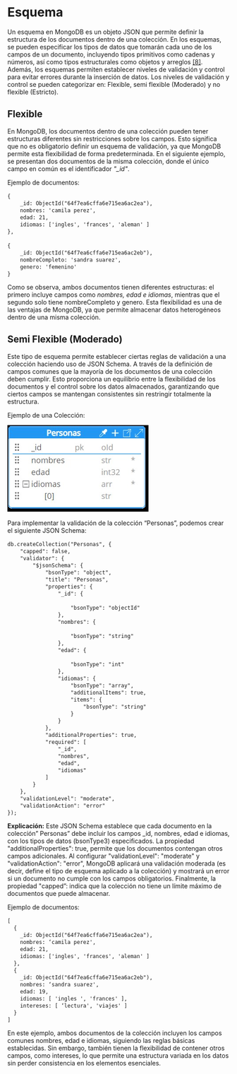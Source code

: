 # Esquema

Un esquema en MongoDB es un objeto JSON que permite definir la estructura de los documentos dentro de una colección. En los esquemas, se pueden especificar los tipos de datos que tomarán cada uno de los campos de un documento, incluyendo tipos primitivos como cadenas y números, así como tipos estructurales como objetos y arreglos ​[[8]](../05-Referencias/05-Referencias.md#8)​. Además, los esquemas permiten establecer niveles de validación y control para evitar errores durante la inserción de datos. Los niveles de validación y control se pueden categorizar en: Flexible, semi flexible (Moderado) y no flexible (Estricto).

## Flexible

En MongoDB, los documentos dentro de una colección pueden tener estructuras diferentes sin restricciones sobre los campos. Esto significa que no es obligatorio definir un esquema de validación, ya que MongoDB permite esta flexibilidad de forma predeterminada. En el siguiente ejemplo, se presentan dos documentos de la misma colección, donde el único campo en común es el identificador _"\_id"_.

Ejemplo de documentos:

```
{
    _id: ObjectId("64f7ea6cffa6e715ea6ac2ea"),
    nombres: 'camila perez',
    edad: 21,
    idiomas: ['ingles', 'frances', 'aleman' ]
},

{
    _id: ObjectId("64f7ea6cffa6e715ea6ac2eb"),
    nombreCompleto: 'sandra suarez',
    genero: 'femenino'
}
```

Como se observa, ambos documentos tienen diferentes estructuras: el primero incluye campos como _nombres, edad e idiomas_, mientras que el segundo solo tiene nombreCompleto y genero. Esta flexibilidad es una de las ventajas de MongoDB, ya que permite almacenar datos heterogéneos dentro de una misma colección.

## Semi Flexible (Moderado)

Este tipo de esquema permite establecer ciertas reglas de validación a una colección haciendo uso de JSON Schema. A través de la definición de campos comunes que la mayoría de los documentos de una colección deben cumplir. Esto proporciona un equilibrio entre la flexibilidad de los documentos y el control sobre los datos almacenados, garantizando que ciertos campos se mantengan consistentes sin restringir totalmente la estructura.

Ejemplo de una Colección:

![Colección Personas](../../imgs/coleccion-personas.png)

Para implementar la validación de la colección “Personas”, podemos crear el siguiente JSON Schema:

```
db.createCollection("Personas", {
    "capped": false,
    "validator": {
        "$jsonSchema": {
            "bsonType": "object",
            "title": "Personas",
            "properties": {
                "_id": {

                    "bsonType": "objectId"
                },
                "nombres": {

                    "bsonType": "string"
                },
                "edad": {

                    "bsonType": "int"
                },
                "idiomas": {
                    "bsonType": "array",
                    "additionalItems": true,
                    "items": {
                        "bsonType": "string"
                    }
                }
            },
            "additionalProperties": true,
            "required": [
                "_id",
                "nombres",
                "edad",
                "idiomas"
            ]
        }
    },
    "validationLevel": "moderate",
    "validationAction": "error"
});
```

**Explicación:** Este JSON Schema establece que cada documento en la colección” Personas” debe incluir los campos \_id, nombres, edad e idiomas, con los tipos de datos (bsonType3) especificados. La propiedad "additionalProperties": true, permite que los documentos contengan otros campos adicionales. Al configurar "validationLevel": "moderate" y "validationAction": "error", MongoDB aplicará una validación moderada (es decir, define el tipo de esquema aplicado a la colección) y mostrará un error si un documento no cumple con los campos obligatorios. Finalmente, la propiedad "capped”: indica que la colección no tiene un límite máximo de documentos que puede almacenar.

Ejemplo de documentos:

```
[
  {
    _id: ObjectId("64f7ea6cffa6e715ea6ac2ea"),
    nombres: ‘camila perez',
    edad: 21,
    idiomas: ['ingles', 'frances', 'aleman' ]
  },
  {
    _id: ObjectId("64f7ea6cffa6e715ea6ac2eb"),
    nombres: ‘sandra suarez',
    edad: 19,
    idiomas: [ 'ingles ', 'frances' ],
    intereses: [ ‘lectura', 'viajes' ]
  }
]
```

En este ejemplo, ambos documentos de la colección incluyen los campos comunes nombres, edad e idiomas, siguiendo las reglas básicas establecidas. Sin embargo, también tienen la flexibilidad de contener otros campos, como intereses, lo que permite una estructura variada en los datos sin perder consistencia en los elementos esenciales.
